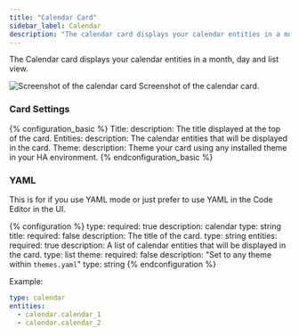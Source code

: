 ```yaml
---
title: "Calendar Card"
sidebar_label: Calendar
description: "The calendar card displays your calendar entities in a month, day and list view"
---
```


The Calendar card displays your calendar entities in a month, day and list view.

<p class='img'>
  <img src='/images/lovelace/lovelace_calendar_card.png' alt='Screenshot of the calendar card'>
  Screenshot of the calendar card.
</p>

### Card Settings

{% configuration_basic %}
Title:
  description: The title displayed at the top of the card.
Entities:
  description: The calendar entities that will be displayed in the card.
Theme:
  description: Theme your card using any installed theme in your HA environment.
{% endconfiguration_basic %}

### YAML

This is for if you use YAML mode or just prefer to use YAML in the Code Editor in the UI.

{% configuration %}
type:
  required: true
  description: calendar
  type: string
title:
  required: false
  description: The title of the card.
  type: string
entities:
  required: true
  description: A list of calendar entities that will be displayed in the card.
  type: list
theme:
  required: false
  description: "Set to any theme within `themes.yaml`"
  type: string
{% endconfiguration %}

Example:

```yaml
type: calendar
entities:
  - calendar.calendar_1
  - calendar.calendar_2
```
